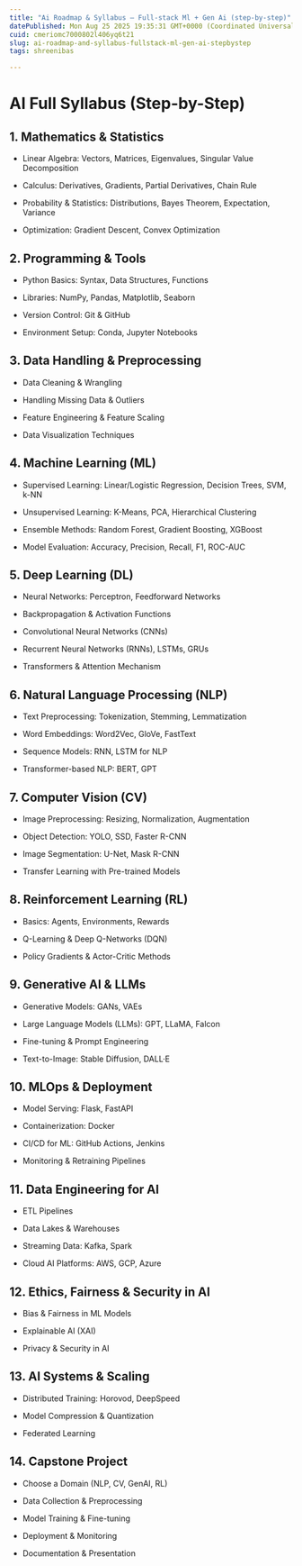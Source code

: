 ```yaml
---
title: "Ai Roadmap & Syllabus — Full‑stack Ml + Gen Ai (step‑by‑step)"
datePublished: Mon Aug 25 2025 19:35:31 GMT+0000 (Coordinated Universal Time)
cuid: cmeriomc7000802l406yq6t21
slug: ai-roadmap-and-syllabus-fullstack-ml-gen-ai-stepbystep
tags: shreenibas

---
```


# AI Full Syllabus (Step-by-Step)

## 1\. **Mathematics & Statistics**

* Linear Algebra: Vectors, Matrices, Eigenvalues, Singular Value Decomposition
    
* Calculus: Derivatives, Gradients, Partial Derivatives, Chain Rule
    
* Probability & Statistics: Distributions, Bayes Theorem, Expectation, Variance
    
* Optimization: Gradient Descent, Convex Optimization
    

## 2\. **Programming & Tools**

* Python Basics: Syntax, Data Structures, Functions
    
* Libraries: NumPy, Pandas, Matplotlib, Seaborn
    
* Version Control: Git & GitHub
    
* Environment Setup: Conda, Jupyter Notebooks
    

## 3\. **Data Handling & Preprocessing**

* Data Cleaning & Wrangling
    
* Handling Missing Data & Outliers
    
* Feature Engineering & Feature Scaling
    
* Data Visualization Techniques
    

## 4\. **Machine Learning (ML)**

* Supervised Learning: Linear/Logistic Regression, Decision Trees, SVM, k-NN
    
* Unsupervised Learning: K-Means, PCA, Hierarchical Clustering
    
* Ensemble Methods: Random Forest, Gradient Boosting, XGBoost
    
* Model Evaluation: Accuracy, Precision, Recall, F1, ROC-AUC
    

## 5\. **Deep Learning (DL)**

* Neural Networks: Perceptron, Feedforward Networks
    
* Backpropagation & Activation Functions
    
* Convolutional Neural Networks (CNNs)
    
* Recurrent Neural Networks (RNNs), LSTMs, GRUs
    
* Transformers & Attention Mechanism
    

## 6\. **Natural Language Processing (NLP)**

* Text Preprocessing: Tokenization, Stemming, Lemmatization
    
* Word Embeddings: Word2Vec, GloVe, FastText
    
* Sequence Models: RNN, LSTM for NLP
    
* Transformer-based NLP: BERT, GPT
    

## 7\. **Computer Vision (CV)**

* Image Preprocessing: Resizing, Normalization, Augmentation
    
* Object Detection: YOLO, SSD, Faster R-CNN
    
* Image Segmentation: U-Net, Mask R-CNN
    
* Transfer Learning with Pre-trained Models
    

## 8\. **Reinforcement Learning (RL)**

* Basics: Agents, Environments, Rewards
    
* Q-Learning & Deep Q-Networks (DQN)
    
* Policy Gradients & Actor-Critic Methods
    

## 9\. **Generative AI & LLMs**

* Generative Models: GANs, VAEs
    
* Large Language Models (LLMs): GPT, LLaMA, Falcon
    
* Fine-tuning & Prompt Engineering
    
* Text-to-Image: Stable Diffusion, DALL·E
    

## 10\. **MLOps & Deployment**

* Model Serving: Flask, FastAPI
    
* Containerization: Docker
    
* CI/CD for ML: GitHub Actions, Jenkins
    
* Monitoring & Retraining Pipelines
    

## 11\. **Data Engineering for AI**

* ETL Pipelines
    
* Data Lakes & Warehouses
    
* Streaming Data: Kafka, Spark
    
* Cloud AI Platforms: AWS, GCP, Azure
    

## 12\. **Ethics, Fairness & Security in AI**

* Bias & Fairness in ML Models
    
* Explainable AI (XAI)
    
* Privacy & Security in AI
    

## 13\. **AI Systems & Scaling**

* Distributed Training: Horovod, DeepSpeed
    
* Model Compression & Quantization
    
* Federated Learning
    

## 14\. **Capstone Project**

* Choose a Domain (NLP, CV, GenAI, RL)
    
* Data Collection & Preprocessing
    
* Model Training & Fine-tuning
    
* Deployment & Monitoring
    
* Documentation & Presentation